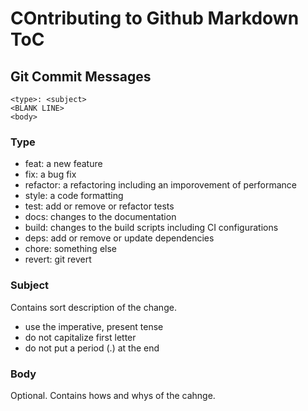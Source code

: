 # COntributing to Github Markdown ToC

## Git Commit Messages

```
<type>: <subject>
<BLANK LINE>
<body>
```

### Type

* feat: a new feature
* fix: a bug fix
* refactor: a refactoring including an imporovement of performance
* style: a code formatting
* test: add or remove or refactor tests
* docs: changes to the documentation
* build: changes to the build scripts including CI configurations
* deps: add or remove or update dependencies
* chore: something else
* revert: git revert

### Subject

Contains sort description of the change.

* use the imperative, present tense
* do not capitalize first letter
* do not put a period (.) at the end

### Body

Optional. Contains hows and whys of the cahnge.
